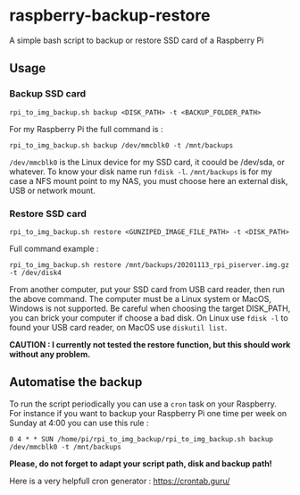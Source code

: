 # raspberry-backup-restore
A simple bash script to backup or restore SSD card of a Raspberry Pi

## Usage
### Backup SSD card
```
rpi_to_img_backup.sh backup <DISK_PATH> -t <BACKUP_FOLDER_PATH>
```

For my Raspberry Pi the full command is :
```
rpi_to_img_backup.sh backup /dev/mmcblk0 -t /mnt/backups
```

`/dev/mmcblk0` is the Linux device for my SSD card, it coould be /dev/sda, or whatever. To know your disk name run `fdisk -l`.
`/mnt/backups` is for my case a NFS mount point to my NAS, you must choose here an external disk, USB or network mount.

### Restore SSD card
```
rpi_to_img_backup.sh restore <GUNZIPED_IMAGE_FILE_PATH> -t <DISK_PATH>
```

Full command example :
```
rpi_to_img_backup.sh restore /mnt/backups/20201113_rpi_piserver.img.gz -t /dev/disk4
```

From another computer, put your SSD card from USB card reader, then run the above command. The computer must be a Linux system or MacOS, Windows is not supported. Be careful when choosing the target DISK_PATH, you can brick your computer if choose a bad disk.
On Linux use `fdisk -l` to found your USB card reader, on MacOS use `diskutil list`.

**CAUTION : I currently not tested the restore function, but this should work without any problem.**

## Automatise the backup
To run the script periodically you can use a `cron` task on your Raspberry. For instance if you want to backup your Raspberry Pi one time per week on Sunday at 4:00 you can use this rule :

`0 4 * * SUN /home/pi/rpi_to_img_backup/rpi_to_img_backup.sh backup /dev/mmcblk0 -t /mnt/backups`

**Please, do not forget to adapt your script path, disk and backup path!**

Here is a very helpfull cron generator : https://crontab.guru/
